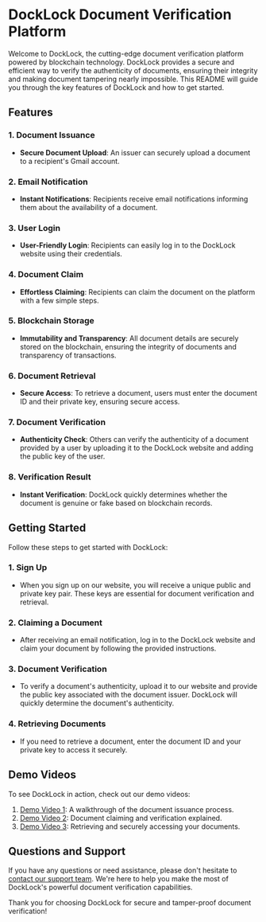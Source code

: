 # DockLock Document Verification Platform


Welcome to DockLock, the cutting-edge document verification platform powered by blockchain technology. DockLock provides a secure and efficient way to verify the authenticity of documents, ensuring their integrity and making document tampering nearly impossible. This README will guide you through the key features of DockLock and how to get started.

## Features

### 1. Document Issuance
- **Secure Document Upload**: An issuer can securely upload a document to a recipient's Gmail account.

### 2. Email Notification
- **Instant Notifications**: Recipients receive email notifications informing them about the availability of a document.

### 3. User Login
- **User-Friendly Login**: Recipients can easily log in to the DockLock website using their credentials.

### 4. Document Claim
- **Effortless Claiming**: Recipients can claim the document on the platform with a few simple steps.

### 5. Blockchain Storage
- **Immutability and Transparency**: All document details are securely stored on the blockchain, ensuring the integrity of documents and transparency of transactions.

### 6. Document Retrieval
- **Secure Access**: To retrieve a document, users must enter the document ID and their private key, ensuring secure access.

### 7. Document Verification
- **Authenticity Check**: Others can verify the authenticity of a document provided by a user by uploading it to the DockLock website and adding the public key of the user.

### 8. Verification Result
- **Instant Verification**: DockLock quickly determines whether the document is genuine or fake based on blockchain records.

## Getting Started

Follow these steps to get started with DockLock:

### 1. Sign Up
- When you sign up on our website, you will receive a unique public and private key pair. These keys are essential for document verification and retrieval.

### 2. Claiming a Document
- After receiving an email notification, log in to the DockLock website and claim your document by following the provided instructions.

### 3. Document Verification
- To verify a document's authenticity, upload it to our website and provide the public key associated with the document issuer. DockLock will quickly determine the document's authenticity.

### 4. Retrieving Documents
- If you need to retrieve a document, enter the document ID and your private key to access it securely.

## Demo Videos

To see DockLock in action, check out our demo videos:
1. [Demo Video 1](link-to-demo-video-1): A walkthrough of the document issuance process.
2. [Demo Video 2](link-to-demo-video-2): Document claiming and verification explained.
3. [Demo Video 3](link-to-demo-video-3): Retrieving and securely accessing your documents.

## Questions and Support

If you have any questions or need assistance, please don't hesitate to [contact our support team](support-email@example.com). We're here to help you make the most of DockLock's powerful document verification capabilities.

Thank you for choosing DockLock for secure and tamper-proof document verification!
